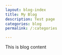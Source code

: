 ```yaml
---
layout: blog-index
title: My Blog
description: Test page
categories: blog
permalink: /:categories

---
```

This is blog content